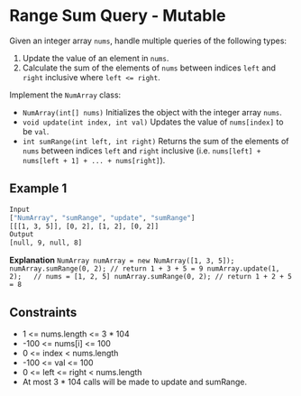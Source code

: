 # Range Sum Query - Mutable

Given an integer array `nums`, handle multiple queries of the following types:

1. Update the value of an element in `nums`.
2. Calculate the sum of the elements of `nums` between indices `left` and `right` inclusive where `left <= right`.

Implement the `NumArray` class:

- `NumArray(int[] nums)` Initializes the object with the integer array `nums`.
- `void update(int index, int val)` Updates the value of `nums[index]` to be `val`.
- `int sumRange(int left, int right)` Returns the sum of the elements of `nums` between indices `left` and `right` inclusive (i.e. `nums[left] + nums[left + 1] + ... + nums[right]`).

## Example 1

```bash
Input
["NumArray", "sumRange", "update", "sumRange"]
[[[1, 3, 5]], [0, 2], [1, 2], [0, 2]]
Output
[null, 9, null, 8]
```

**Explanation**
`NumArray numArray = new NumArray([1, 3, 5]);
numArray.sumRange(0, 2); // return 1 + 3 + 5 = 9
numArray.update(1, 2);   // nums = [1, 2, 5]
numArray.sumRange(0, 2); // return 1 + 2 + 5 = 8`

## Constraints

- 1 <= nums.length <= 3 * 104
- -100 <= nums[i] <= 100
- 0 <= index < nums.length
- -100 <= val <= 100
- 0 <= left <= right < nums.length
- At most 3 * 104 calls will be made to update and sumRange.